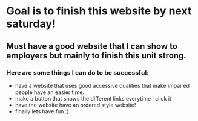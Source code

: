 # Goal is to finish this website by next saturday!

## Must have a good website that I can show to employers but mainly to finish this unit strong. 

### Here are some things I can do to be successful:

- have a website that uses good accessive qualities that make impaired people have an easier time.
- make a button that shows the different links everytime I click it
- have the website have an ordered style website!
- finally lets have fun :) 
